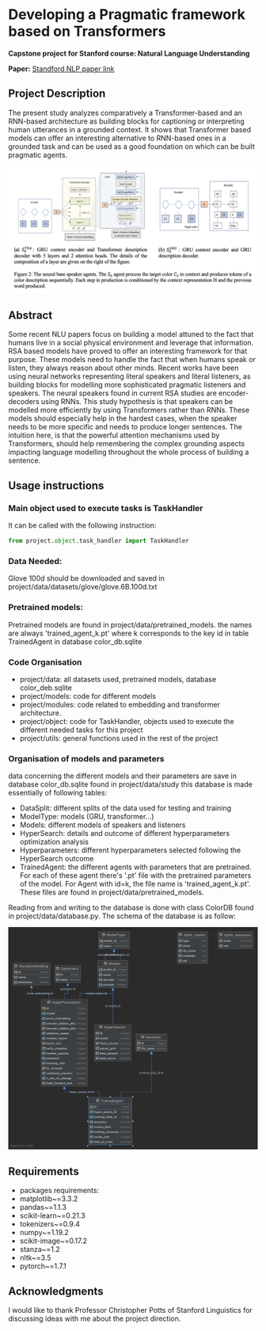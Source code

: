 # Developing a Pragmatic framework based on Transformers



**Capstone project for Stanford course: Natural Language Understanding**

**Paper:** [Standford NLP paper link](docs/final_paper.pdf)

## Project Description
The present study analyzes comparatively a Transformer-based and an RNN-based architecture as building blocks for 
captioning or interpreting human utterances in a grounded context. It shows that Transformer based models can 
offer an interesting alternative to RNN-based ones in a grounded task and can be used as a good foundation on which 
can be built pragmatic agents.

![](docs/neural_speakers.png)



## Abstract

Some recent NLU papers focus on building a model attuned to the fact that humans live in a social physical environment 
and leverage that information. RSA based models have proved to offer an interesting framework for that purpose. 
These models need to handle the fact that when humans speak or listen, they always reason about other minds. Recent 
works have been using neural networks representing literal speakers and literal listeners, as building blocks for 
modelling more sophisticated pragmatic listeners and speakers. The neural speakers found in current RSA studies are 
encoder-decoders using RNNs. This study hypothesis is that speakers can be modelled more efficiently by using 
Transformers rather than RNNs. These models should especially help in the hardest cases, when the speaker needs to be 
more specific and needs to produce longer sentences. The intuition here, is that the powerful attention mechanisms used 
by Transformers, should help remembering the complex grounding aspects impacting language modelling throughout the 
whole process of building a sentence.

## Usage instructions

### Main object used to execute tasks is TaskHandler
It can be called with the following instruction:
```python
from project.object.task_handler import TaskHandler

```


### Data Needed:
Glove 100d should be downloaded and saved in project/data/datasets/glove/glove.6B.100d.txt

### Pretrained models:
Pretrained models are found in project/data/pretrained_models.
the names are always 'trained_agent_k.pt' where k corresponds to the key id in table TrainedAgent in database
color_db.sqlite


### Code Organisation
* project/data: all datasets used, pretrained models, database color_deb.sqlite
* project/models: code for different models
* project/modules: code related to embedding  and transformer architecture.
* project/object: code for TaskHandler, objects used to execute the different needed tasks for this project
* project/utils: general functions used in the rest of the project

### Organisation of models and parameters
data concerning the different models and their parameters are save in database color_db.sqlite found in
project/data/study
this database is made essentially of following tables:
* DataSplit: different splits of the data used for testing and training
* ModelType: models (GRU, transformer...)
* Models: different models of speakers and listeners
* HyperSearch: details and outcome of different hyperparameters optimization analysis
* Hyperparameters: different hyperparameters selected following the HyperSearch outcome
* TrainedAgent: the different agents with parameters that are pretrained. For each of these agent there's '.pt' file with the pretrained parameters of the model. For Agent with id=k, the file name is 'trained_agent_k.pt'. These files are found in project/data/pretrained_models.

Reading from and writing to the database is done with class ColorDB found in project/data/database.py. The schema of the database is as follow:

![](docs/color_db_schema.png)

## Requirements
* packages requirements:
* matplotlib~=3.3.2
* pandas~=1.1.3
* scikit-learn~=0.21.3
* tokenizers~=0.9.4
* numpy~=1.19.2
* scikit-image~=0.17.2
* stanza~=1.2
* nltk~=3.5
* pytorch~=1.7.1

## Acknowledgments
I would like to thank Professor Christopher Potts of Stanford Linguistics for discussing ideas with me about the 
project direction.
